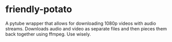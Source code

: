# friendly-potato
A pytube wrapper that allows for downloading 1080p videos with audio streams. Downloads audio and video as separate files and then pieces them back together using ffmpeg. Use wisely.

